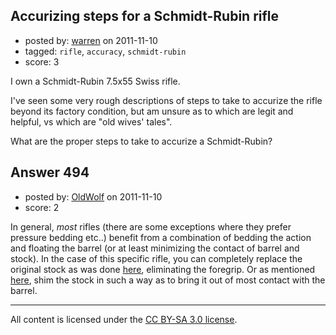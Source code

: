 ## Accurizing steps for a Schmidt-Rubin rifle

- posted by: [warren](https://stackexchange.com/users/-1/143-warren) on 2011-11-10
- tagged: `rifle`, `accuracy`, `schmidt-rubin`
- score: 3

I own a Schmidt-Rubin 7.5x55 Swiss rifle.

I've seen some very rough descriptions of steps to take to accurize the rifle beyond its factory condition, but am unsure as to which are legit and helpful, vs which are "old wives' tales".

What are the proper steps to take to accurize a Schmidt-Rubin?


## Answer 494

- posted by: [OldWolf](https://stackexchange.com/users/-1/111-oldwolf) on 2011-11-10
- score: 2

In general, _most_ rifles (there are some exceptions where they prefer pressure bedding etc..) benefit from a combination of bedding the action and floating the barrel (or at least minimizing the contact of barrel and stock).
In the case of this specific rifle, you can completely replace the original stock as was done [here](http://www.full-bore.co.uk/viewtopic.php?f=29&t=2894), eliminating the foregrip. Or as mentioned [here](http://www.swissrifles.com/sr/pierre/accurizing.html), shim the stock in such a way as to bring it out of most contact with the barrel.





---

All content is licensed under the [CC BY-SA 3.0 license](https://creativecommons.org/licenses/by-sa/3.0/).
